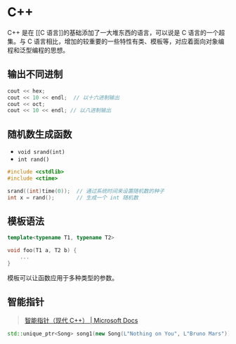 # C++

C++ 是在 [[C 语言]]的基础添加了一大堆东西的语言，可以说是 C 语言的一个超集。与 C 语言相比，增加的较重要的一些特性有类、模板等，对应着面向对象编程和泛型编程的思想。

## 输出不同进制

```cpp
cout << hex;
cout << 10 << endl;  // 以十六进制输出
cout << oct;
cout << 10 << endl; // 以八进制输出
```

## 随机数生成函数

- `void srand(int)`
- `int rand()`

```c
#include <cstdlib>
#include <ctime>

srand((int)time(0));  // 通过系统时间来设置随机数的种子
int x = rand();       // 生成一个 int 随机数

```

## 模板语法

```cpp
template<typename T1, typename T2>

void foo(T1 a, T2 b) {
	...
}
```

模板可以让函数应用于多种类型的参数。

## 智能指针

> [智能指针（现代 C++） | Microsoft Docs](https://docs.microsoft.com/zh-cn/cpp/cpp/smart-pointers-modern-cpp?view=msvc-170)

```cpp
std::unique_ptr<Song> song1(new Song(L"Nothing on You", L"Bruno Mars"));
```